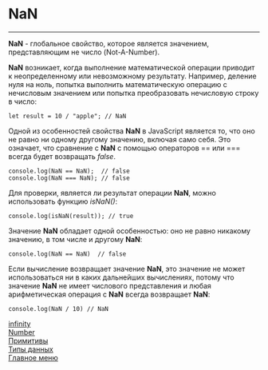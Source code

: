 # NaN
____
__NaN__ - глобальное свойство, которое является значением, представляющим не число (Not-A-Number).

__NaN__ возникает, когда выполнение математической операции приводит к неопределенному или невозможному результату. Например, деление нуля на ноль, попытка выполнить математическую операцию с нечисловым значением или попытка преобразовать нечисловую строку в число:
```
let result = 10 / "apple"; // NaN
```

Одной из особенностей свойства __NaN__ в JavaScript является то, что оно не равно ни одному другому значению, включая само себя. Это означает, что сравнение с __NaN__ с помощью операторов == или === всегда будет возвращать _false_.
```
console.log(NaN == NaN);  // false
console.log(NaN === NaN); // false
```
Для проверки, является ли результат операции __NaN__, можно использовать функцию _isNaN()_:
```
console.log(isNaN(result)); // true
```
Значение __NaN__ обладает одной особенностью: оно не равно никакому значению, в том числе и другому __NaN__:
```
console.log(NaN == NaN)  // false
```
Если вычисление возвращает значение __NaN__, это значение не может использоваться ни в каких дальнейших вычислениях, потому что значение __NaN__ не имеет числового представления и любая арифметическая операция с __NaN__ всегда возвращает __NaN__:
```
console.log(NaN / 10) // NaN
```
[infinity](infinity.md)<br>
[Number](number.md)<br>
[Примитивы](../primitive.md)<br>
[Типы данных](../data-types.md)<br>
[Главное меню](../../README.md)<br>
